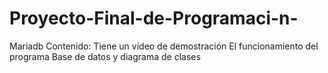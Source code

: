 # Proyecto-Final-de-Programaci-n-
Mariadb 
Contenido:
Tiene un vídeo de demostración
El funcionamiento del programa
Base de datos y diagrama de clases
